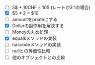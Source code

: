 - [ ] 5$ + 10CHF = 10$ (レートが2:1の場合)
- [x] $5 * 2 = $10
- [ ] amountをpriateにする
- [x] Dollarの副作用を解決する
- [ ] Moneyの丸め処理
- [x] equalsメソッドの実装
- [ ] hascodeメソッドの実装
- [ ] nullとの等価性比較
- [ ] 他のオブジェクトとの比較